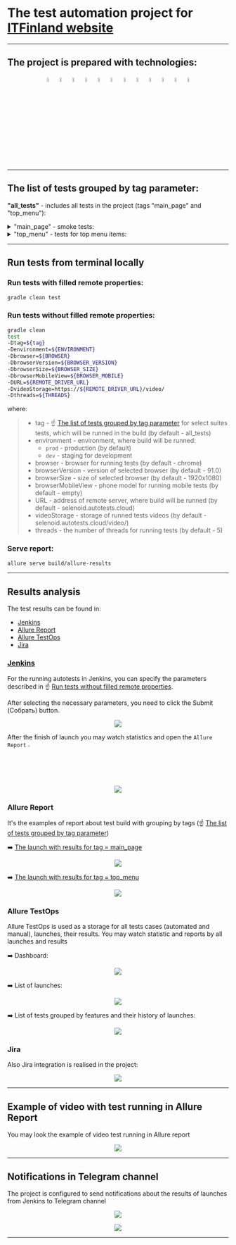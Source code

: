 # The test automation project for [ITFinland website](https://itfinland.com/)


___

## The project is prepared with technologies:

<p  align="center"

<code>
<img width="5%" title="Java" src="images/logo/Java_icon.png">
<img width="5%" title="Gradle" src="images/logo/Gradle_icon.svg">
<img width="5%" title="IntelliJ IDEA" src="images/logo/Intellij_icon.png">
<img width="5%" title="Selenide" src="images/logo/Selenide_icon.svg">
<img width="5%" title="Selenoid" src="images/logo/Selenoid_icon.svg">
<img width="5%" title="JUnit5" src="images/logo/JUnit5_icon.png">
<img width="5%" title="Github" src="images/logo/Github_icon.png">
<img width="5%" title="Jenkins" src="images/logo/Jenkins_icon.svg">
<img width="5%" title="Allure Report" src="images/logo/Allure_Report_icon.svg">
<img width="5%" title="Allure TestOps" src="images/logo/Allure_TestOps_icon.svg">
<img width="5%" title="Telegram" src="images/logo/Telegram_icon.png">
<img width="5%" title="Jira" src="images/logo/Jira_icon.png">
</code>
</p>


___

## The list of tests grouped by tag parameter:

**"all_tests"** - includes all tests in the project (tags "main_page" and "top_menu"):

<details>
<summary>"main_page" - smoke tests:</summary>

+ Page title should have header 'ITFinland'
+ Check Main page is displayed
+ Check the top menu contains 3 items
+ Check the button for opening the Application form
+ Page console log should not have errors

</details>

<details>
<summary>"top_menu" - tests for top menu items:</summary>

+ Check the 'For companies' item
+ Check the 'For IT professionals' item
+ Check the 'Contact us' item

</details>


___

## Run tests from terminal locally

### Run tests with filled remote properties:

```bash
gradle clean test
```

### Run tests without filled remote properties:

```bash
gradle clean
test
-Dtag=${tag}
-Denvironment=${ENVIRONMENT}
-Dbrowser=${BROWSER}
-DbrowserVersion=${BROWSER_VERSION}
-DbrowserSize=${BROWSER_SIZE}
-DbrowserMobileView=${BROWSER_MOBILE}
-DURL=${REMOTE_DRIVER_URL}
-DvideoStorage=https://${REMOTE_DRIVER_URL}/video/
-Dthreads=${THREADS}
```

where:
> + tag - :point_up: [The list of tests grouped by tag parameter](#the-list-of-tests-grouped-by-tag-parameter) for select suites tests, which will be runned in the build (by default - all_tests)
> + environment - environment, where build will be runned:
>   * `prod` - production (by default)
>   * `dev` - staging for development
> + browser - browser for running tests (by default - chrome)
> + browserVersion - version of selected browser (by default - 91.0)
> + browserSize - size of selected browser (by default - 1920x1080)
> + browserMobileView - phone model for running mobile tests (by default - empty)
> + URL - address of remote server, where build will be runned (by default - selenoid.autotests.cloud)
> + videoStorage - storage of runned tests videos (by default - selenoid.autotests.cloud/video/)
> + threads - the number of threads for running tests (by default - 5)

### Serve report:

```bash
allure serve build/allure-results
```


___

## Results analysis

The test results can be found in:
+ [Jenkins](#jenkins)
+ [Allure Report](#allure-report)
+ [Allure TestOps](#allure-testOps)
+ [Jira](#jira)


### [Jenkins](https://jenkins.autotests.cloud/job/09-elenakomarova-itfinland-project-ui/build?delay=0sec)

For the running autotests in Jenkins, you can specify the parameters described
in :point_up:  [Run tests without filled remote properties](#run-tests-without-filled-remote-properties).

After selecting the necessary parameters, you need to click the Submit (Собрать) button.

<p align="center">
  <img src="images/screens/Jenkins_parameters.PNG">
</p>

After the finish of launch you may watch statistics and open
the `Allure Report` <img width="2%" title="Allure Report" src="images/logo/Allure_Report_icon.svg">

<p align="center">
  <img src="images/screens/Jenkins_statistic.PNG">
</p>

### Allure Report

It's the examples of report about test build with grouping by tags (:point_up: [The list of tests grouped by tag parameter](#the-list-of-tests-grouped-by-tag-parameter))

 :arrow_right: [The launch with results for tag = main_page](https://jenkins.autotests.cloud/job/09-elenakomarova-itfinland-project-ui/32/allure/)

<p align="center">
  <img src="images/screens/Allure_results_2.PNG">
</p>

:arrow_right: [The launch with results for tag = top_menu](https://jenkins.autotests.cloud/job/09-elenakomarova-itfinland-project-ui/33/allure/)

<p align="center">
  <img src="images/screens/Allure_results_1.PNG">
</p>

### Allure TestOps

Allure TestOps is used as a storage for all tests cases (automated and manual), launches, their results. You may watch statistic and reports by all launches and results

:arrow_right: Dashboard:

<p align="center">
  <img src="images/screens/Allure_TestOps_dashboard.PNG">
</p>

:arrow_right: List of launches:

<p align="center">
  <img src="images/screens/Allure_TestOps_launches.PNG">
</p>

:arrow_right: List of tests grouped by features and their history of launches:

<p align="center">
  <img src="images/screens/Allure_TestOps_test_cases.PNG">
</p>

### Jira

Also Jira integration is realised in the project:

<p align="center">
  <img src="images/screens/Jira.PNG">
</p>


___

## Example of video with test running in Allure Report

You may look the example of video test running in Allure report

<p align="center">
  <img src="images/screens/Test_video_example.gif">
</p>


___

## Notifications in Telegram channel

The project is configured to send notifications about the results of launches from Jenkins to Telegram channel

<p align="center">
  <img src="images/screens/Telegram_failed_notification.PNG">
</p>

<p align="center">
  <img src="images/screens/Telegram_passed_notification.PNG">
</p>



___
